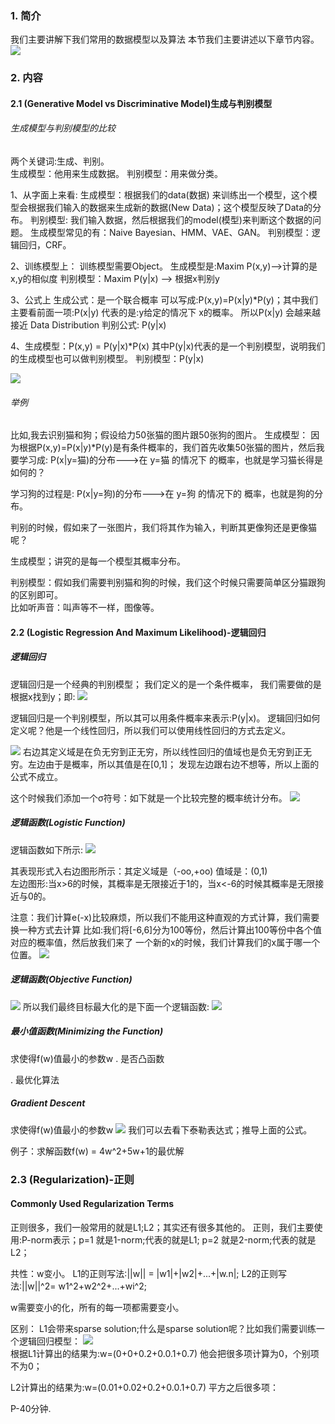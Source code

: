 ### 1. 简介
  我们主要讲解下我们常用的数据模型以及算法
  本节我们主要讲述以下章节内容。
   ![](../../images/28.png)  

### 2. 内容

#### 2.1 (Generative Model vs Discriminative Model)生成与判别模型 

###### 生成模型与判别模型的比较
  两个关键词:生成、判别。  
  生成模型：他用来生成数据。
  判别模型：用来做分类。  
  
  1、从字面上来看:
  生成模型：根据我们的data(数据) 来训练出一个模型，这个模型会根据我们输入的数据来生成新的数据(New Data)；这个模型反映了Data的分布。
  判别模型: 我们输入数据，然后根据我们的model(模型)来判断这个数据的问题。
  生成模型常见的有：Naive Bayesian、HMM、VAE、GAN。
  判别模型：逻辑回归，CRF。
   
  2、训练模型上：
  训练模型需要Object。
  生成模型是:Maxim P(x,y)-->计算的是x,y的相似度
  判别模型：Maxim P(y|x) --> 根据x判别y  
  
  3、公式上
  生成公式：是一个联合概率 可以写成:P(x,y)=P(x|y)*P(y)；其中我们主要看前面一项:P(x|y) 代表的是:y给定的情况下 x的概率。
          所以P(x|y) 会越来越接近 Data Distribution
  判别公式:  P(y|x)
  
  4、生成模型：P(x,y) = P(y|x)*P(x)
     其中P(y|x)代表的是一个判别模型，说明我们的生成模型也可以做判别模型。
     判别模型：P(y|x)
  
   ![](../../images/30.png)  
   
###### 举例  
   比如,我去识别猫和狗；假设给力50张猫的图片跟50张狗的图片。
   生成模型：
   因为根据P(x,y)=P(x|y)*P(y)是有条件概率的，我们首先收集50张猫的图片，然后我要学习成:
   P(x|y=猫)的分布--->在 y=猫 的情况下 的概率，也就是学习猫长得是如何的？
   
   学习狗的过程是:
   P(x|y=狗)的分布--->在 y=狗 的情况下的 概率，也就是狗的分布。
   
   判别的时候，假如来了一张图片，我们将其作为输入，判断其更像狗还是更像猫呢？
   
   生成模型；讲究的是每一个模型其概率分布。
   
   
   判别模型：假如我们需要判别猫和狗的时候，我们这个时候只需要简单区分猫跟狗的区别即可。  
   比如听声音：叫声等不一样，图像等。  
   
   
#### 2.2 (Logistic Regression And Maximum Likelihood)-逻辑回归
##### 逻辑回归
   逻辑回归是一个经典的判别模型；
   我们定义的是一个条件概率，
   我们需要做的是根据x找到y；即: ![](../../images/31.png) 
   
   逻辑回归是一个判别模型，所以其可以用条件概率来表示:P(y|x)。
   逻辑回归如何定义呢？他是一个线性回归，所以我们可以使用线性回归的方式去定义。
   
   ![](../../images/32.png) 
   右边其定义域是在负无穷到正无穷，所以线性回归的值域也是负无穷到正无穷。左边由于是概率，所以其值是在[0,1]；
   发现左边跟右边不想等，所以上面的公式不成立。
   
   这个时候我们添加一个σ符号：如下就是一个比较完整的概率统计分布。
    ![](../../images/33.png)   

##### 逻辑函数(Logistic Function)  
   逻辑函数如下所示:
   ![](../../images/34.png)   
   
   其表现形式入右边图形所示：其定义域是（-oo,+oo) 值域是：(0,1)  
   左边图形:当x>6的时候，其概率是无限接近于1的，当x<-6的时候其概率是无限接近与0的。  
   
   注意：我们计算e(-x)比较麻烦，所以我们不能用这种直观的方式计算，我们需要换一种方式去计算
   比如:我们将[-6,6]分为100等份，然后计算出100等份中各个值对应的概率值，然后放我们来了
   一个新的x的时候，我们计算我们的x属于哪一个位置。
   ![](../../images/35.png)  

##### 逻辑函数(Objective Function) 
 ![](../../images/36.png) 
 所以我们最终目标最大化的是下面一个逻辑函数:
 ![](../../images/37.png) 
 
##### 最小值函数(Minimizing the Function)   
  求使得f(w)值最小的参数w
. 是否凸函数  

. 最优化算法 

##### Gradient Descent
 求使得f(w)值最小的参数w
![](../../images/38.png) 
 我们可以去看下泰勒表达式；推导上面的公式。

例子：求解函数f(w) = 4w^2+5w+1的最优解
 
### 2.3 (Regularization)-正则

#### Commonly Used Regularization Terms
 正则很多，我们一般常用的就是L1;L2；其实还有很多其他的。
 正则，我们主要使用:P-norm表示；p=1 就是1-norm;代表的就是L1;
      p=2 就是2-norm;代表的就是L2；
 
共性：w变小。
   L1的正则写法:||w|| = |w1|+|w2|+...+|w.n|; 
   L2的正则写法:||w||^2= w1^2+w2^2+...+wi^2;
   
   w需要变小的化，所有的每一项都需要变小。
   
区别：
  L1会带来sparse solution;什么是sparse solution呢？比如我们需要训练一个逻辑回归模型：
  ![](../../images/39.png)  
  根据L1计算出的结果为:w=(0+0+0.2+0.0.1+0.7) 他会把很多项计算为0，个别项不为0；
  
  L2计算出的结果为:w=(0.01+0.02+0.2+0.0.1+0.7) 平方之后很多项：
  
  P-40分钟.
   
   
  
 
 
      
   
   
   
   
   
   
   
   
   
   
   
   
   
   
   
   
   
   
   
